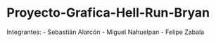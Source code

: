 # Proyecto-Grafica-Hell-Run-Bryan

Integrantes:
      - Sebastián Alarcón
      - Miguel Nahuelpan
      - Felipe Zabala
      
